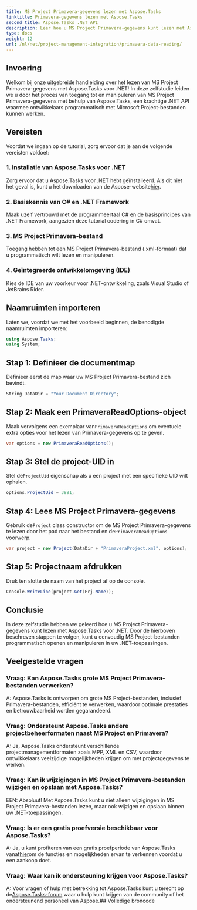 ```yaml
---
title: MS Project Primavera-gegevens lezen met Aspose.Tasks
linktitle: Primavera-gegevens lezen met Aspose.Tasks
second_title: Aspose.Tasks .NET API
description: Leer hoe u MS Project Primavera-gegevens kunt lezen met Aspose.Tasks voor .NET. Stapsgewijze handleiding met codevoorbeelden.
type: docs
weight: 12
url: /nl/net/project-management-integration/primavera-data-reading/
---
```

## Invoering
Welkom bij onze uitgebreide handleiding over het lezen van MS Project Primavera-gegevens met Aspose.Tasks voor .NET! In deze zelfstudie leiden we u door het proces van toegang tot en manipuleren van MS Project Primavera-gegevens met behulp van Aspose.Tasks, een krachtige .NET API waarmee ontwikkelaars programmatisch met Microsoft Project-bestanden kunnen werken.
## Vereisten
Voordat we ingaan op de tutorial, zorg ervoor dat je aan de volgende vereisten voldoet:
### 1. Installatie van Aspose.Tasks voor .NET
 Zorg ervoor dat u Aspose.Tasks voor .NET hebt geïnstalleerd. Als dit niet het geval is, kunt u het downloaden van de Aspose-website[hier](https://releases.aspose.com/tasks/net/).
### 2. Basiskennis van C# en .NET Framework
Maak uzelf vertrouwd met de programmeertaal C# en de basisprincipes van .NET Framework, aangezien deze tutorial codering in C# omvat.
### 3. MS Project Primavera-bestand
Toegang hebben tot een MS Project Primavera-bestand (.xml-formaat) dat u programmatisch wilt lezen en manipuleren.
### 4. Geïntegreerde ontwikkelomgeving (IDE)
Kies de IDE van uw voorkeur voor .NET-ontwikkeling, zoals Visual Studio of JetBrains Rider.

## Naamruimten importeren
Laten we, voordat we met het voorbeeld beginnen, de benodigde naamruimten importeren:
```csharp
using Aspose.Tasks;
using System;

```

## Stap 1: Definieer de documentmap
Definieer eerst de map waar uw MS Project Primavera-bestand zich bevindt.
```csharp
String DataDir = "Your Document Directory";
```
## Stap 2: Maak een PrimaveraReadOptions-object
 Maak vervolgens een exemplaar van`PrimaveraReadOptions` om eventuele extra opties voor het lezen van Primavera-gegevens op te geven.
```csharp
var options = new PrimaveraReadOptions();
```
## Stap 3: Stel de project-UID in
 Stel de`ProjectUid` eigenschap als u een project met een specifieke UID wilt ophalen.
```csharp
options.ProjectUid = 3881;
```
## Stap 4: Lees MS Project Primavera-gegevens
 Gebruik de`Project` class constructor om de MS Project Primavera-gegevens te lezen door het pad naar het bestand en de`PrimaveraReadOptions` voorwerp.
```csharp
var project = new Project(DataDir + "PrimaveraProject.xml", options);
```
## Stap 5: Projectnaam afdrukken
Druk ten slotte de naam van het project af op de console.
```csharp
Console.WriteLine(project.Get(Prj.Name));
```

## Conclusie
In deze zelfstudie hebben we geleerd hoe u MS Project Primavera-gegevens kunt lezen met Aspose.Tasks voor .NET. Door de hierboven beschreven stappen te volgen, kunt u eenvoudig MS Project-bestanden programmatisch openen en manipuleren in uw .NET-toepassingen.
## Veelgestelde vragen
### Vraag: Kan Aspose.Tasks grote MS Project Primavera-bestanden verwerken?
A: Aspose.Tasks is ontworpen om grote MS Project-bestanden, inclusief Primavera-bestanden, efficiënt te verwerken, waardoor optimale prestaties en betrouwbaarheid worden gegarandeerd.
### Vraag: Ondersteunt Aspose.Tasks andere projectbeheerformaten naast MS Project en Primavera?
A: Ja, Aspose.Tasks ondersteunt verschillende projectmanagementformaten zoals MPP, XML en CSV, waardoor ontwikkelaars veelzijdige mogelijkheden krijgen om met projectgegevens te werken.
### Vraag: Kan ik wijzigingen in MS Project Primavera-bestanden wijzigen en opslaan met Aspose.Tasks?
EEN: Absoluut! Met Aspose.Tasks kunt u niet alleen wijzigingen in MS Project Primavera-bestanden lezen, maar ook wijzigen en opslaan binnen uw .NET-toepassingen.
### Vraag: Is er een gratis proefversie beschikbaar voor Aspose.Tasks?
 A: Ja, u kunt profiteren van een gratis proefperiode van Aspose.Tasks vanaf[hier](https://releases.aspose.com/)om de functies en mogelijkheden ervan te verkennen voordat u een aankoop doet.
### Vraag: Waar kan ik ondersteuning krijgen voor Aspose.Tasks?
 A: Voor vragen of hulp met betrekking tot Aspose.Tasks kunt u terecht op de[Aspose.Tasks-forum](https://forum.aspose.com/c/tasks/15) waar u hulp kunt krijgen van de community of het ondersteunend personeel van Aspose.## Volledige broncode